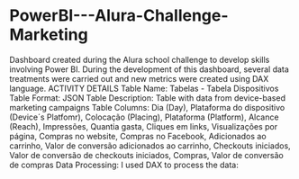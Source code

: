 # PowerBI---Alura-Challenge-Marketing
Dashboard created during the Alura school challenge to develop skills involving Power BI. During the development of this dashboard, several data treatments were carried out and new metrics were created using DAX language.
ACTIVITY DETAILS
Table Name: Tabelas - Tabela Dispositivos
Table Format: JSON
Table Description: Table with data from device-based marketing campaigns
Table Columns: Dia (Day), Plataforma do dispositivo (Device´s Platfomr), Colocação (Placing), Plataforma (Platform), Alcance (Reach), Impressões, Quantia gasta, Cliques em links, Visualizações por página, Compras no website, Compras no Facebook, Adicionados ao carrinho, Valor de conversão adicionados ao carrinho, Checkouts iniciados, Valor de conversão de checkouts iniciados, Compras, Valor de conversão de compras
Data Processing: I used DAX to process the data:
    
